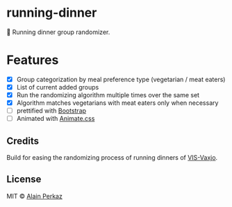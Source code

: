 # running-dinner
:fork_and_knife:  Running dinner group randomizer.

# Features
- [X] Group categorization by meal preference type (vegetarian / meat eaters)
- [X] List of current added groups
- [X] Run the randomizing algorithm multiple times over the same set
- [X] Algorithm matches vegetarians with meat eaters only when necessary
- [ ] prettified with [Bootstrap](http://getbootstrap.com/)
- [ ] Animated with [Animate.css](https://daneden.github.io/animate.css/)   

## Credits

Build for easing the randomizing process of running dinners of [VIS-Vaxjo](http://www.visesn.org/what-vis).

## License
MIT © [Alain Perkaz](https://aperkaz.github.io)
